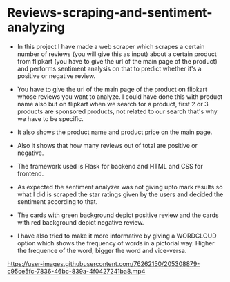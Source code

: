 # Reviews-scraping-and-sentiment-analyzing  

- In this project I have made a web scraper which scrapes a certain number of reviews (you will give this as input) about a certain product from flipkart (you have to give the url of the main page of the product) and performs sentiment analysis on that to predict whether it's a positive or negative review.

- You have to give the url of the main page of the product on flipkart whose reviews you want to analyze. I could have done this with product name also but on flipkart when we search for a product, first 2 or 3 products are sponsored products, not related to our search that's why we have to be specific. 

- It also shows the product name and product price on the main page.  

- Also it shows that how many reviews out of total are positive or negative.  

- The framework used is Flask for backend and HTML and CSS for frontend.  

- As expected the sentiment analyzer was not giving upto mark results so what I did is scraped the star ratings given by the users and decided the sentiment according to that.  

- The cards with green background depict positive review and the cards with red background depict negative review.  

- I have also tried to make it more informative by giving a WORDCLOUD option which shows the frequency of words in a pictorial way. Higher the frequence of the word, bigger the word and vice-versa.



https://user-images.githubusercontent.com/76262150/205308879-c95ce5fc-7836-46bc-839a-4f0427241ba8.mp4

